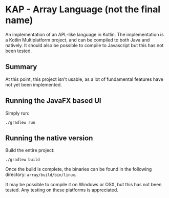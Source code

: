# KAP - Array Language (not the final name)

An implementation of an APL-like language in Kotlin. The implementation is a Kotlin Multiplatform project,
and can be compiled to both Java and natively. It should also be possible to compile to Javascript but
this has not been tested.

## Summary

At this point, this project isn't usable, as a lot of fundamental features have not yet been implemented.

## Running the JavaFX based UI

Simply run:

```
./gradlew run
```          

## Running the native version

Build the entire project:

```
./gradlew build
``` 

Once the build is complete, the binaries can be found in the following directory: `array/build/bin/linux`.

It may be possible to compile it on Windows or OSX, but this has not been tested. Any testing on these
platforms is appreciated.
